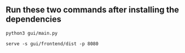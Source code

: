 ## Run these two commands after installing the dependencies

```
python3 gui/main.py
```

```
serve -s gui/frontend/dist -p 8080
```
